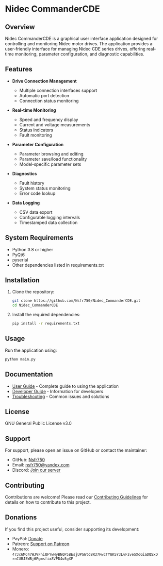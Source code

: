 # Nidec CommanderCDE

## Overview
Nidec CommanderCDE is a graphical user interface application designed for controlling and monitoring Nidec motor drives. The application provides a user-friendly interface for managing Nidec CDE series drives, offering real-time monitoring, parameter configuration, and diagnostic capabilities.

## Features
- **Drive Connection Management**
  - Multiple connection interfaces support
  - Automatic port detection
  - Connection status monitoring

- **Real-time Monitoring**
  - Speed and frequency display
  - Current and voltage measurements
  - Status indicators
  - Fault monitoring

- **Parameter Configuration**
  - Parameter browsing and editing
  - Parameter save/load functionality
  - Model-specific parameter sets

- **Diagnostics**
  - Fault history
  - System status monitoring
  - Error code lookup

- **Data Logging**
  - CSV data export
  - Configurable logging intervals
  - Timestamped data collection

## System Requirements
- Python 3.8 or higher
- PyQt6
- pyserial
- Other dependencies listed in requirements.txt

## Installation
1. Clone the repository:
   ```bash
   git clone https://github.com/Nsfr750/Nidec_CommanderCDE.git
   cd Nidec_CommanderCDE
   ```

2. Install the required dependencies:
   ```bash
   pip install -r requirements.txt
   ```

## Usage
Run the application using:
```bash
python main.py
```

## Documentation
- [User Guide](user_guide.md) - Complete guide to using the application
- [Developer Guide](developer_guide.md) - Information for developers
- [Troubleshooting](troubleshooting.md) - Common issues and solutions

## License
GNU General Public License v3.0

## Support
For support, please open an issue on GitHub or contact the maintainer:
- GitHub: [Nsfr750](https://github.com/Nsfr750)
- Email: nsfr750@yandex.com
- Discord: [Join our server](https://discord.gg/ryqNeuRYjD)

## Contributing
Contributions are welcome! Please read our [Contributing Guidelines](CONTRIBUTING.md) for details on how to contribute to this project.

## Donations
If you find this project useful, consider supporting its development:
- PayPal: [Donate](https://paypal.me/3dmega)
- Patreon: [Support on Patreon](https://www.patreon.com/Nsfr750)
- Monero: `47Jc6MC47WJVFhiQFYwHyBNQP5BEsjUPG6tc8R37FwcTY8K5Y3LvFzveSXoGiaDQSxDrnCUBJ5WBj6Fgmsfix8VPD4w3gXF`
